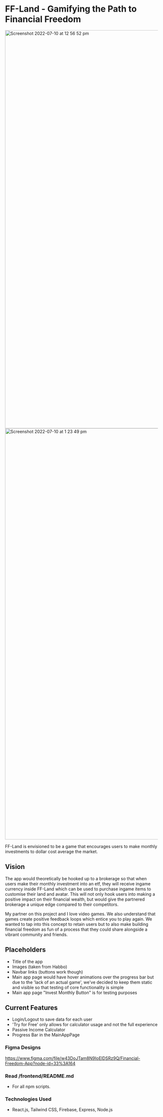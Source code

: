 # FF-Land - Gamifying the Path to Financial Freedom
<span>
<img width="1310" alt="Screenshot 2022-07-10 at 12 56 52 pm" src="https://user-images.githubusercontent.com/82213524/178129468-5a55973a-f05a-4c29-b558-d3eb6729bb66.png"><img width="1353" alt="Screenshot 2022-07-10 at 1 23 49 pm" src="https://user-images.githubusercontent.com/82213524/178130041-b10882e9-38ab-456d-9268-007ac88a3a05.png">
</span>

FF-Land is envisioned to be a game that encourages users to make monthly investments to dollar cost average the market.

## Vision
The app would theoretically be hooked up to a brokerage so that when users make their monthly investment into an etf, they will receive ingame currency inside FF-Land which can be used to purchase ingame items to customise their land and avatar. This will not only hook users into making a positive impact on their financial wealth, but would give the partnered brokerage a unique edge compared to their competitors. 

My partner on this project and I love video games. We also understand that games create positive feedback loops which entice you to play again. We wanted to tap into this concept to retain users but to also make building financial freedom as fun of a process that they could share alongside a vibrant community and friends.

## Placeholders
- Title of the app
- Images (taken from Habbo)
- Navbar links (buttons work though)
- Main app page would have hover animations over the progress bar but due to the 'lack of an actual game', we've decided to keep them static and visible so that testing of core functionality is simple
- Main app page "Invest Monthly Button" is for testing purposes

## Current Features
- Login/Logout to save data for each user
- 'Try for Free' only allows for calculator usage and not the full experience
- Passive Income Calculator 
- Progress Bar in the MainAppPage

### Figma Designs
https://www.figma.com/file/w43DoJTam8N9IoElDSRz9Q/Financial-Freedom-App?node-id=33%3A164

### Read /frontend/README.md
 - For all npm scripts.

### Technologies Used
- React.js, Tailwind CSS, Firebase, Express, Node.js 
